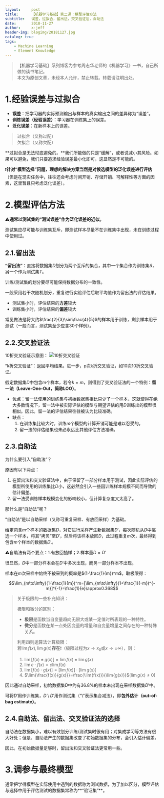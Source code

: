 ```yaml
---
layout:     post
title:      【机器学习基础】第二课：模型评估方法
subtitle:   误差，过拟合，留出法，交叉验证法，自助法
date:       2018-11-27
author:     x-jeff
header-img: blogimg/20181127.jpg
catalog: true
tags:
    - Machine Learning
    - Element Knowledge
---
```

>【机器学习基础】系列博客为参考周志华老师的《机器学习》一书，自己所做的读书笔记。  
>本文为原创文章，未经本人允许，禁止转载。转载请注明出处。

# 1.经验误差与过拟合

* **误差**：把学习器的实际预测输出与样本的真实输出之间的差异称为“误差”。
* **训练误差（经验误差）**：学习器在训练集上的误差。
* **泛化误差**：在新样本上的误差。

>过拟合（又称过配）  
>欠拟合（又称欠配）

**过拟合是无法彻底避免的。**我们所能做的只是“缓解”，或者说减小其风险。如果可以避免，我们只要追求经验误差最小化即可，这显然是不可能的。

❗️**针对“模型选择”问题，理想的解决方案当然是对候选模型的泛化误差进行评估**（但是在现实任务中，往往还会考虑时间开销、存储开销、可解释性等方面的因素，这里暂且只考虑泛化误差）。

# 2.模型评估方法

⚠️**通常以测试集的“测试误差”作为泛化误差的近似。**

测试集应尽可能与训练集互斥，即测试样本尽量不在训练集中出现，未在训练过程中使用过。

## 2.1.留出法

**“留出法”**：直接将数据集*D*划分为两个互斥的集合，其中一个集合作为训练集*S*，另一个作为测试集*T*。

训练/测试集的划分要尽可能保持数据分布的一致性。

一般采用若干次随机划分，重复进行实验评估后取平均值作为留出法的评估结果。

* 测试集小时，评估结果的**方差**较大
* 训练集小时，评估结果的**偏差**较大

常见做法是将大约$\frac{2}{3}\sim\frac{4}{5}$的样本用于训练，剩余样本用于测试（一般而言，测试集至少应含30个样例）。

## 2.2.交叉验证法
10折交叉验证示意图：
![10折交叉验证](https://ws2.sinaimg.cn/large/006tNbRwly1fxo3u4s7ctj30ru0dc0w3.jpg)

“k折交叉验证”：返回平均结果。进一步，p次k折交叉验证，如10次10折交叉验证。

假定数据集*D*中包含*m*个样本，若令$k=m$，则得到了交叉验证法的一个特例：**留一法（Leave-One-Out，简称LOO）**。

* 优点：留一法使用的训练集与初始数据集相比只少了一个样本，这就使得在绝大多数情况下，留一法中被实际评估的模型与期望评估的用*D*训练出的模型很相似。因此，留一法的评估结果往往被认为比较准确。
* 缺点：
	1. 在训练集比较大时，训练*m*个模型的计算开销可能是难以忍受的。
	2. 留一法的评估结果也未必永远比其他评估方法准确。

## 2.3.自助法
为什么要引入“自助法”？

原因有以下两点：

1. 在留出法和交叉验证法中，由于保留了一部分样本用于测试，因此实际评估的模型所使用的训练集比*D*小，这必然会引入一些因训练样本规模不同而导致的估计偏差。
2. 留一法受训练样本规模变化的影响较小，但计算复杂度又太高了。

那什么是“自助法”呢？

“自助法”是以自助采样（又称可重复采样、有放回采样）为基础。

给定包含*m*个样本的数据集*D*，对它进行采样产生新数据集$D'$，每次随机从*D*中挑选一个样本，将其“拷贝”至$D'$，然后将该样本放回*D*，此过程重复*m*次，最终得到包含*m*个样本的数据集$D'$。

⚠️自助法有两个要点：1.有放回抽样；2.样本量$D=D'$

很显然，*D*中一部分样本会在$D'$中多次出现，而另一部分样本不出现。

样本在*m*次采样中始终不被采到的概率是$(1-\frac{1}{m})^m$，取极限得：

$$\lim_{m\to\infty}(1-\frac{1}{m})^m=[\lim_{m\to\infty}(1+\frac{1}{-m})^{-m}]^{-1}=\frac{1}{e}\approx0.368$$

>关于极限的一些补充知识：
>
>极限和微分的区别：
>
>* **极限**是函数当自变量趋向无限大或某一定值时所表现的一种特性。
>* **微分**是函数在某一点处因变量的增量和自变量增量之间存在的一种特殊关系。
>
>利用四则运算法计算极限：  
>若$\lim{f(x)},\lim{g(x)}$**存在**❗️（极限过程为$x\to x_0$或$x\to \pm \infty$），则：
>
>1. $\lim[f(x)\pm g(x)]=\lim{f(x)}\pm\lim{g(x)}$
>2. $\lim{c\cdot f(x)}=c\lim{f(x)}$
>3. $\lim[f(x)\cdot g(x)]=[\lim{f(x)}]\cdot [\lim{g(x)}]$
>4. $\lim{\frac{f(x)}{g(x)}}=\frac{\lim{f(x)}}{\lim{g(x)}}$($\lim{g(x)}\neq 0$)

因此通过自助采样，初始数据集*D*中约有36.8%的样本未出现在采样数据集$D'$中。

可将$D'$用作训练集，$D\setminus D'$用作测试集（“$\setminus$”表示集合减法），即**包外估计（out-of-bag estimate）**。

## 2.4.自助法、留出法、交叉验证法的选择
自助法在数据集小，难以有效划分训练/测试集时很有用；对集成学习等方法有很大好处；但是，自助法产生的数据集改变了初始数据集的分布，会引入估计偏差。

因此，在初始数据量足够时，留出法和交叉验证法更常用一些。

# 3.调参与最终模型
通常把学得模型在实际使用中遇到的数据称为测试数据，为了加以区分，模型评估与选择中用于评估测试的数据集常称为**“验证集”**。